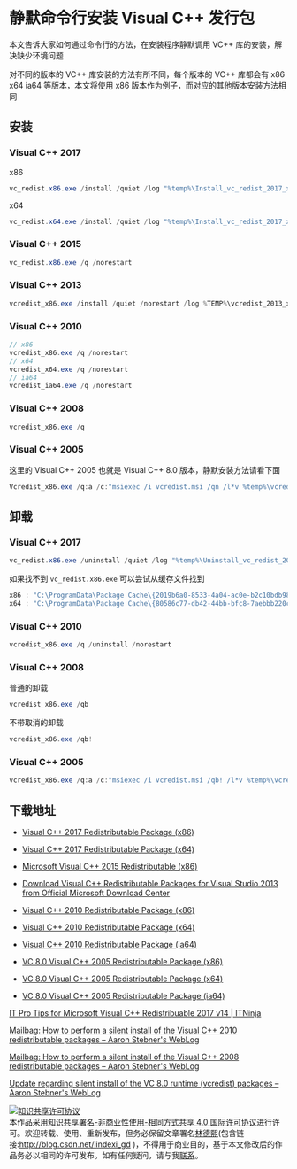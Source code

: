 # 静默命令行安装 Visual C++ 发行包

本文告诉大家如何通过命令行的方法，在安装程序静默调用 VC++ 库的安装，解决缺少环境问题

<!--more-->
<!-- CreateTime:2020/3/5 9:26:17 -->

<!-- csdn -->

对不同的版本的 VC++ 库安装的方法有所不同，每个版本的 VC++ 库都会有 x86 x64 ia64 等版本，本文将使用 x86 版本作为例子，而对应的其他版本安装方法相同

## 安装

### Visual C++ 2017

x86

```csharp
vc_redist.x86.exe /install /quiet /log "%temp%\Install_vc_redist_2017_x86.log"
```

x64

```csharp
vc_redist.x64.exe /install /quiet /log "%temp%\Install_vc_redist_2017_x64.log"
```

### Visual C++ 2015

```csharp
vc_redist.x86.exe /q /norestart
```

### Visual C++ 2013

```csharp
vcredist_x86.exe /install /quiet /norestart /log %TEMP%\vcredist_2013_x86.log
```

### Visual C++ 2010

```csharp
// x86
vcredist_x86.exe /q /norestart
// x64
vcredist_x64.exe /q /norestart
// ia64
vcredist_ia64.exe /q /norestart
```

### Visual C++ 2008

```csharp
vcredist_x86.exe /q
```

### Visual C++ 2005

这里的 Visual C++ 2005 也就是 Visual C++ 8.0 版本，静默安装方法请看下面

```csharp
Vcredist_x86.exe /q:a /c:"msiexec /i vcredist.msi /qn /l*v %temp%\vcredist_x86.log"
```

## 卸载

### Visual C++ 2017

```csharp
vc_redist.x86.exe /uninstall /quiet /log "%temp%\Uninstall_vc_redist_2017_x86.log"
```

如果找不到 `vc_redist.x86.exe` 可以尝试从缓存文件找到

```csharp
x86 : "C:\ProgramData\Package Cache\{2019b6a0-8533-4a04-ac0e-b2c10bdb9841}\VC_redist.x86.exe" /uninstall /quiet
x64 : "C:\ProgramData\Package Cache\{80586c77-db42-44bb-bfc8-7aebbb220c00}\VC_redist.x64.exe" /uninstall /quiet
```

### Visual C++ 2010 

```csharp
vcredist_x86.exe /q /uninstall /norestart
```

### Visual C++ 2008

普通的卸载

```csharp
vcredist_x86.exe /qb
```

不带取消的卸载

```csharp
vcredist_x86.exe /qb!
``` 

### Visual C++ 2005

```csharp
vcredist_x86.exe /q:a /c:"msiexec /i vcredist.msi /qb! /l*v %temp%\vcredist_x86.log"
```

## 下载地址

- [Visual C++ 2017 Redistributable Package (x86)](https://aka.ms/vs/15/release/vc_redist.x86.exe)
- [Visual C++ 2017 Redistributable Package (x64)](https://aka.ms/vs/15/release/vc_redist.x64.exe)

- [Microsoft Visual C++ 2015 Redistributable (x86)](https://download.microsoft.com/download/9/3/F/93FCF1E7-E6A4-478B-96E7-D4B285925B00/vc_redist.x86.exe)
- [Download Visual C++ Redistributable Packages for Visual Studio 2013 from Official Microsoft Download Center](https://www.microsoft.com/en-us/download/details.aspx?id=40784 )
- [Visual C++ 2010 Redistributable Package (x86)](http://www.microsoft.com/downloads/details.aspx?FamilyID=a7b7a05e-6de6-4d3a-a423-37bf0912db84)
- [Visual C++ 2010 Redistributable Package (x64)](http://www.microsoft.com/downloads/details.aspx?familyid=BD512D9E-43C8-4655-81BF-9350143D5867)
- [Visual C++ 2010 Redistributable Package (ia64)](http://www.microsoft.com/downloads/details.aspx?FamilyID=1a2df53a-d8f4-4bfe-be35-152c5d3d0f82)

- [VC 8.0 Visual C++ 2005 Redistributable Package (x86)](http://www.microsoft.com/downloads/details.aspx?familyid=32BC1BEE-A3F9-4C13-9C99-220B62A191EE&displaylang=en)
- [VC 8.0 Visual C++ 2005 Redistributable Package (x64)](http://www.microsoft.com/downloads/details.aspx?familyid=90548130-4468-4bbc-9673-d6acabd5d13b&displaylang=en)
- [VC 8.0 Visual C++ 2005 Redistributable Package (ia64)](http://www.microsoft.com/downloads/details.aspx?FamilyID=747AAD7C-5D6B-4432-8186-85DF93DD51A9&displaylang=en)

[IT Pro Tips for Microsoft Visual C++ Redistribuable 2017 v14 | ITNinja](https://www.itninja.com/software/microsoft/visual-c-redistribuable-2017/v14-1 )

[Mailbag: How to perform a silent install of the Visual C++ 2010 redistributable packages – Aaron Stebner's WebLog](https://blogs.msdn.microsoft.com/astebner/2010/10/20/mailbag-how-to-perform-a-silent-install-of-the-visual-c-2010-redistributable-packages/ )

[Mailbag: How to perform a silent install of the Visual C++ 2008 redistributable packages – Aaron Stebner's WebLog](https://blogs.msdn.microsoft.com/astebner/2009/03/27/mailbag-how-to-perform-a-silent-install-of-the-visual-c-2008-redistributable-packages/ )

[Update regarding silent install of the VC 8.0 runtime (vcredist) packages – Aaron Stebner's WebLog](https://blogs.msdn.microsoft.com/astebner/2007/02/07/update-regarding-silent-install-of-the-vc-8-0-runtime-vcredist-packages/ )

<a rel="license" href="http://creativecommons.org/licenses/by-nc-sa/4.0/"><img alt="知识共享许可协议" style="border-width:0" src="https://licensebuttons.net/l/by-nc-sa/4.0/88x31.png" /></a><br />本作品采用<a rel="license" href="http://creativecommons.org/licenses/by-nc-sa/4.0/">知识共享署名-非商业性使用-相同方式共享 4.0 国际许可协议</a>进行许可。欢迎转载、使用、重新发布，但务必保留文章署名[林德熙](http://blog.csdn.net/lindexi_gd)(包含链接:http://blog.csdn.net/lindexi_gd )，不得用于商业目的，基于本文修改后的作品务必以相同的许可发布。如有任何疑问，请与我[联系](mailto:lindexi_gd@163.com)。        
